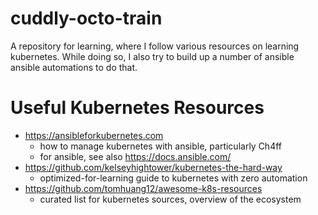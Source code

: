# cuddly-octo-train
A repository for learning, where I follow various resources on learning
kubernetes. While doing so, I also try to build up a number of ansible ansible
automations to do that.

# Useful Kubernetes Resources
- https://ansibleforkubernetes.com
    - how to manage kubernetes with ansible, particularly Ch4ff
    - for ansible, see also https://docs.ansible.com/
- https://github.com/kelseyhightower/kubernetes-the-hard-way
    - optimized-for-learning guide to kubernetes with zero automation
- https://github.com/tomhuang12/awesome-k8s-resources
    - curated list for kubernetes sources, overview of the ecosystem
